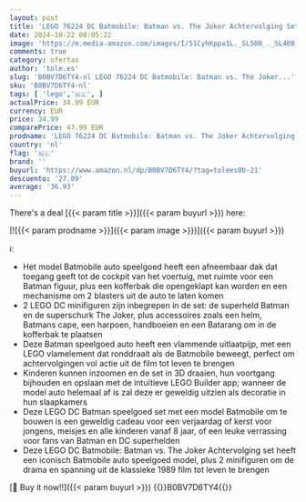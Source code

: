 ```yaml
---
layout: post
title: 'LEGO 76224 DC Batmobile: Batman vs. The Joker Achtervolging Set  Iconisch 1989 Batmobile Auto Speelgoed en 2 Minifiguren  Dark Knight s Voertuig Model met Batarang  Superheld Cadeau-idee voor Kinderen'
date: 2024-10-22 08:05:22
image: 'https://m.media-amazon.com/images/I/51CyhKppa1L._SL500_._SL400_.jpg'
comments: true
category: ofertas
author: 'tole.es'
slug: 'B0BV7D6TY4-nl LEGO 76224 DC Batmobile: Batman vs. The Joker...'
sku: 'B0BV7D6TY4-nl'
tags: [ 'lego','🇳🇱', ]
actualPrice: 34.99 EUR
currency: EUR
price: 34.99
comparePrice: 47.99 EUR
prodname: 'LEGO 76224 DC Batmobile: Batman vs. The Joker Achtervolging Set  Iconisch 1989 Batmobile Auto Speelgoed en 2 Minifiguren  Dark Knight s Voertuig Model met Batarang  Superheld Cadeau-idee voor Kinderen'
country: 'nl'
flag: '🇳🇱'
brand: ''
buyurl: 'https://www.amazon.nl/dp/B0BV7D6TY4/?tag=tolees0b-21'
descuento: '27.09'
average: '36.93'
---
```


There's a deal [{{< param title >}}]({{< param buyurl >}})  here:

[![{{< param prodname >}}]({{< param image >}})]({{< param buyurl >}})

ℹ️:

- Het model Batmobile auto speelgoed heeft een afneembaar dak dat toegang geeft tot de cockpit van het voertuig, met ruimte voor een Batman figuur, plus een kofferbak die opengeklapt kan worden en een mechanisme om 2 blasters uit de auto te laten komen
- 2 LEGO DC minifiguren zijn inbegrepen in de set: de superheld Batman en de superschurk The Joker, plus accessoires zoals een helm, Batmans cape, een harpoen, handboeien en een Batarang om in de kofferbak te plaatsen
- Deze Batman speelgoed auto heeft een vlammende uitlaatpijp, met een LEGO vlamelement dat ronddraait als de Batmobile beweegt, perfect om achtervolgingen vol actie uit de film tot leven te brengen
- Kinderen kunnen inzoomen en de set in 3D draaien, hun voortgang bijhouden en opslaan met de intuïtieve LEGO Builder app; wanneer de model auto helemaal af is zal deze er geweldig uitzien als decoratie in hun slaapkamers
- Deze LEGO DC Batman speelgoed set met een model Batmobile om te bouwen is een geweldig cadeau voor een verjaardag of kerst voor jongens, meisjes en alle kinderen vanaf 8 jaar, of een leuke verrassing voor fans van Batman en DC superhelden
- Deze LEGO DC Batmobile: Batman vs. The Joker Achtervolging set heeft een iconisch Batmobile auto speelgoed model, plus 2 minifiguren om de drama en spanning uit de klassieke 1989 film tot leven te brengen

[🛒 Buy it now!!]({{< param buyurl >}})
{{<world>}}B0BV7D6TY4{{</world>}}
